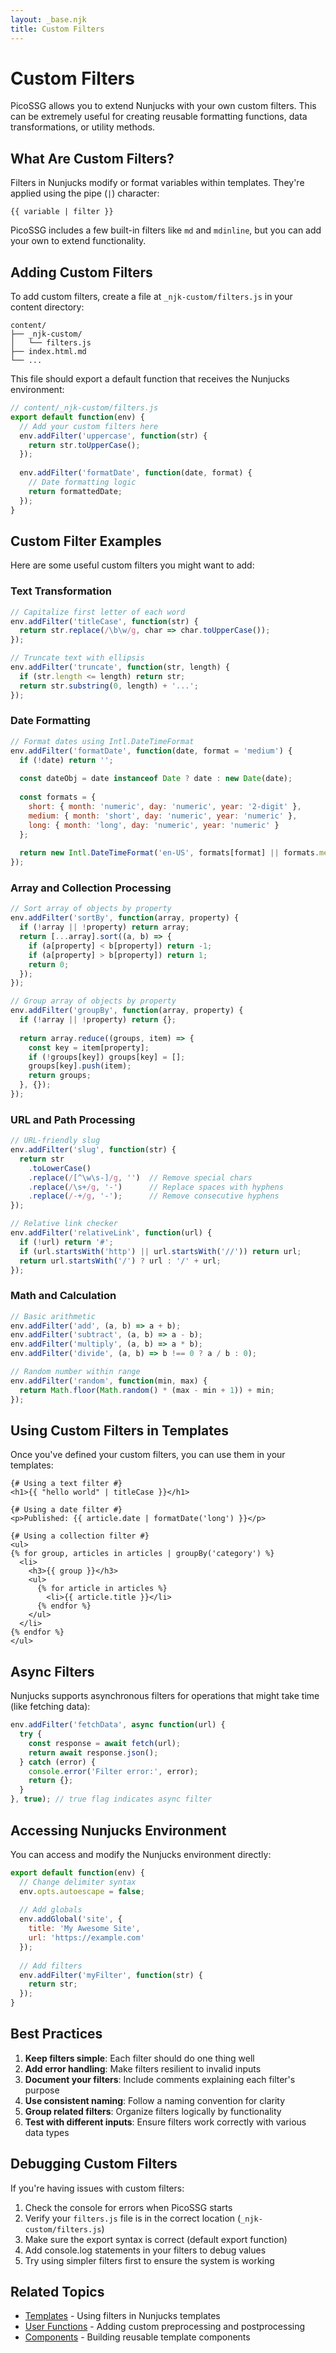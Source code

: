 ```yaml
---
layout: _base.njk
title: Custom Filters
---
```


# Custom Filters

PicoSSG allows you to extend Nunjucks with your own custom filters. This can be extremely useful for creating reusable formatting functions, data transformations, or utility methods.

## What Are Custom Filters?

Filters in Nunjucks modify or format variables within templates. They're applied using the pipe (`|`) character:

```
{{ variable | filter }}
```

PicoSSG includes a few built-in filters like `md` and `mdinline`, but you can add your own to extend functionality.

## Adding Custom Filters

To add custom filters, create a file at `_njk-custom/filters.js` in your content directory:

```
content/
├── _njk-custom/
│   └── filters.js
├── index.html.md
└── ...
```

This file should export a default function that receives the Nunjucks environment:

```javascript
// content/_njk-custom/filters.js
export default function(env) {
  // Add your custom filters here
  env.addFilter('uppercase', function(str) {
    return str.toUpperCase();
  });
  
  env.addFilter('formatDate', function(date, format) {
    // Date formatting logic
    return formattedDate;
  });
}
```

## Custom Filter Examples

Here are some useful custom filters you might want to add:

### Text Transformation

```javascript
// Capitalize first letter of each word
env.addFilter('titleCase', function(str) {
  return str.replace(/\b\w/g, char => char.toUpperCase());
});

// Truncate text with ellipsis
env.addFilter('truncate', function(str, length) {
  if (str.length <= length) return str;
  return str.substring(0, length) + '...';
});
```

### Date Formatting

```javascript
// Format dates using Intl.DateTimeFormat
env.addFilter('formatDate', function(date, format = 'medium') {
  if (!date) return '';
  
  const dateObj = date instanceof Date ? date : new Date(date);
  
  const formats = {
    short: { month: 'numeric', day: 'numeric', year: '2-digit' },
    medium: { month: 'short', day: 'numeric', year: 'numeric' },
    long: { month: 'long', day: 'numeric', year: 'numeric' }
  };
  
  return new Intl.DateTimeFormat('en-US', formats[format] || formats.medium).format(dateObj);
});
```

### Array and Collection Processing

```javascript
// Sort array of objects by property
env.addFilter('sortBy', function(array, property) {
  if (!array || !property) return array;
  return [...array].sort((a, b) => {
    if (a[property] < b[property]) return -1;
    if (a[property] > b[property]) return 1;
    return 0;
  });
});

// Group array of objects by property
env.addFilter('groupBy', function(array, property) {
  if (!array || !property) return {};
  
  return array.reduce((groups, item) => {
    const key = item[property];
    if (!groups[key]) groups[key] = [];
    groups[key].push(item);
    return groups;
  }, {});
});
```

### URL and Path Processing

```javascript
// URL-friendly slug
env.addFilter('slug', function(str) {
  return str
    .toLowerCase()
    .replace(/[^\w\s-]/g, '')  // Remove special chars
    .replace(/\s+/g, '-')      // Replace spaces with hyphens
    .replace(/-+/g, '-');      // Remove consecutive hyphens
});

// Relative link checker
env.addFilter('relativeLink', function(url) {
  if (!url) return '#';
  if (url.startsWith('http') || url.startsWith('//')) return url;
  return url.startsWith('/') ? url : '/' + url;
});
```

### Math and Calculation

```javascript
// Basic arithmetic
env.addFilter('add', (a, b) => a + b);
env.addFilter('subtract', (a, b) => a - b);
env.addFilter('multiply', (a, b) => a * b);
env.addFilter('divide', (a, b) => b !== 0 ? a / b : 0);

// Random number within range
env.addFilter('random', function(min, max) {
  return Math.floor(Math.random() * (max - min + 1)) + min;
});
```

## Using Custom Filters in Templates

Once you've defined your custom filters, you can use them in your templates:

```
{# Using a text filter #}
<h1>{{ "hello world" | titleCase }}</h1>

{# Using a date filter #}
<p>Published: {{ article.date | formatDate('long') }}</p>

{# Using a collection filter #}
<ul>
{% for group, articles in articles | groupBy('category') %}
  <li>
    <h3>{{ group }}</h3>
    <ul>
      {% for article in articles %}
        <li>{{ article.title }}</li>
      {% endfor %}
    </ul>
  </li>
{% endfor %}
</ul>
```

## Async Filters

Nunjucks supports asynchronous filters for operations that might take time (like fetching data):

```javascript
env.addFilter('fetchData', async function(url) {
  try {
    const response = await fetch(url);
    return await response.json();
  } catch (error) {
    console.error('Filter error:', error);
    return {};
  }
}, true); // true flag indicates async filter
```

## Accessing Nunjucks Environment

You can access and modify the Nunjucks environment directly:

```javascript
export default function(env) {
  // Change delimiter syntax
  env.opts.autoescape = false;
  
  // Add globals
  env.addGlobal('site', {
    title: 'My Awesome Site',
    url: 'https://example.com'
  });
  
  // Add filters
  env.addFilter('myFilter', function(str) {
    return str;
  });
}
```

## Best Practices

1. **Keep filters simple**: Each filter should do one thing well
2. **Add error handling**: Make filters resilient to invalid inputs
3. **Document your filters**: Include comments explaining each filter's purpose
4. **Use consistent naming**: Follow a naming convention for clarity
5. **Group related filters**: Organize filters logically by functionality
6. **Test with different inputs**: Ensure filters work correctly with various data types

## Debugging Custom Filters

If you're having issues with custom filters:

1. Check the console for errors when PicoSSG starts
2. Verify your `filters.js` file is in the correct location (`_njk-custom/filters.js`)
3. Make sure the export syntax is correct (default export function)
4. Add console.log statements in your filters to debug values
5. Try using simpler filters first to ensure the system is working

## Related Topics

- [Templates](/templates/) - Using filters in Nunjucks templates 
- [User Functions](/user-functions/) - Adding custom preprocessing and postprocessing
- [Components](/components/) - Building reusable template components